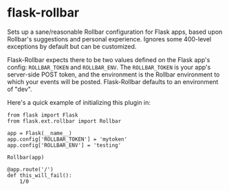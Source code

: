 # flask-rollbar

Sets up a sane/reasonable Rollbar configuration for Flask apps, based
upon Rollbar's suggestions and personal experience.  Ignores some
400-level exceptions by default but can be customized.

Flask-Rollbar expects there to be two values defined on the Flask app's config:
``ROLLBAR_TOKEN`` and ``ROLLBAR_ENV``.  The ``ROLLBAR_TOKEN`` is your app's
server-side POST token, and the environment is the Rollbar environment to which
your events will be posted.  Flask-Rollbar defaults to an environment of "dev".

Here's a quick example of initializing this plugin in:

    from flask import Flask
    from flask.ext.rollbar import Rollbar

    app = Flask(__name__)
    app.config['ROLLBAR_TOKEN'] = 'mytoken'
    app.config['ROLLBAR_ENV'] = 'testing'

    Rollbar(app)

    @app.route('/')
    def this_will_fail():
        1/0
